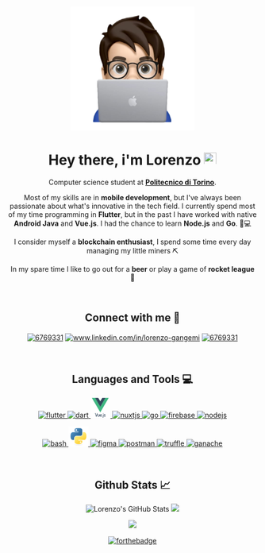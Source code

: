 <div align="center">
  
<img src="https://github.com/GangemiLorenzo/GangemiLorenzo/blob/main/memoji.png" width="250px">
<h1 align="center">Hey there, i'm Lorenzo <img src="https://media.giphy.com/media/hvRJCLFzcasrR4ia7z/giphy.gif" height="25px" width="25px"></h1>

Computer science student at [**Politecnico di Torino**](https://www.polito.it/).

Most of my skills are in **mobile development**, but I've always been passionate about what's innovative in the tech field.
I currently spend most of my time programming in **Flutter**, but in the past I have worked with native **Android Java** and **Vue.js**.
I had the chance to learn **Node.js** and **Go**. 📱💻

I consider myself a **blockchain enthusiast**, I spend some time every day managing my little miners ⛏️

In my spare time I like to go out for a **beer** or play a game of **rocket league** 🍺

</div>
<br/>

<div align="center">

## Connect with me 📝
  
<a href="https://twitter.com/LorenzoGangemi_" target="blank"><img align="center" src="https://www.vectorlogo.zone/logos/twitter/twitter-official.svg" alt="6769331" height="30" width="40" /></a>
<a href="https://linkedin.com/in/lorenzo-gangemi" target="blank"><img align="center" src="https://raw.githubusercontent.com/rahuldkjain/github-profile-readme-generator/master/src/images/icons/Social/linked-in-alt.svg" alt="www.linkedin.com/in/lorenzo-gangemi" height="30" width="40" /></a>
<a href="https://stackoverflow.com/users/6769331" target="blank"><img align="center" src="https://raw.githubusercontent.com/rahuldkjain/github-profile-readme-generator/master/src/images/icons/Social/stack-overflow.svg" alt="6769331" height="30" width="40" /></a>
 
</div>
<br/>

<div align="center">

## Languages and Tools 💻

<p> 
  <a href="https://flutter.dev" target="_blank" rel="noreferrer"> 
    <img src="https://www.vectorlogo.zone/logos/flutterio/flutterio-icon.svg" alt="flutter" width="40" height="40"/> 
  </a>
  <a href="https://dart.dev" target="_blank" rel="noreferrer"> 
    <img src="https://www.vectorlogo.zone/logos/dartlang/dartlang-icon.svg" alt="dart" width="40" height="40"/> 
  </a> 
  <a href="https://vuejs.org/" target="_blank" rel="noreferrer"> 
    <img src="https://raw.githubusercontent.com/devicons/devicon/master/icons/vuejs/vuejs-original-wordmark.svg" alt="vuejs" width="40" height="40"/> 
  </a> 
  <a href="https://nuxtjs.org/" target="_blank" rel="noreferrer">
    <img src="https://www.vectorlogo.zone/logos/nuxtjs/nuxtjs-icon.svg" alt="nuxtjs" width="40" height="40"/> 
  </a> 
  <a href="https://golang.org" target="_blank" rel="noreferrer"> 
    <img src="https://www.vectorlogo.zone/logos/golang/golang-icon.svg" alt="go" width="40" height="40"/> 
  </a> 
  <a href="https://firebase.google.com/" target="_blank" rel="noreferrer"> 
    <img src="https://www.vectorlogo.zone/logos/firebase/firebase-icon.svg" alt="firebase" width="40" height="40"/> 
  </a>  
   <a href="https://nodejs.org" target="_blank" rel="noreferrer"> 
     <img src="https://www.vectorlogo.zone/logos/nodejs/nodejs-icon.svg" alt="nodejs" width="40" height="40"/> 
  </a> 
</p>

<p>
  <a href="https://www.gnu.org/software/bash/" target="_blank" rel="noreferrer"> 
    <img src="https://www.vectorlogo.zone/logos/gnu_bash/gnu_bash-icon.svg" alt="bash" width="40" height="40"/>
  </a> 
   <a href="https://www.python.org" target="_blank" rel="noreferrer"> 
     <img src="https://raw.githubusercontent.com/devicons/devicon/master/icons/python/python-original.svg" alt="python" width="40" height="40"/> 
  </a> 
  <a href="https://www.figma.com/" target="_blank" rel="noreferrer"> 
    <img src="https://www.vectorlogo.zone/logos/figma/figma-icon.svg" alt="figma" width="40" height="40"/> 
  </a> 
  <a href="https://postman.com" target="_blank" rel="noreferrer"> 
    <img src="https://www.vectorlogo.zone/logos/getpostman/getpostman-icon.svg" alt="postman" width="40" height="40"/> 
  </a>  
  <a href="https://trufflesuite.com/truffle/" target="_blank" rel="noreferrer"> 
    <img src="https://trufflesuite.com/assets/logo.png" alt="truffle" width="40" height="40"/> 
  </a>
  <a href="https://trufflesuite.com/ganache/" target="_blank" rel="noreferrer"> 
    <img src="https://seeklogo.com/images/G/ganache-logo-1EB72084A8-seeklogo.com.png" alt="ganache" width="40" height="40"/> 
  </a>
</p>
  
</div>
<br/>  
 
<div align="center">

## Github Stats 📈

  <img width="48%" src="https://github-readme-stats.vercel.app/api?username=gangemilorenzo&show_icons=true&bg_color=22272E&title_color=52E5A3&text_color=3FCFFD&locale=en&hide_border=true" alt="Lorenzo's GitHub Stats" />
  <img width="51%" src="https://github-readme-streak-stats.herokuapp.com/?user=gangemilorenzo&theme=tokyonight&hide_border=true&date_format=M%20j%5B%2C%20Y%5D&background=22272E&sideLabels=3FCFFD&dates=52E5A3&sideNums=52E5A3&currStreakNum=52E5A3&currStreakLabel=3FCFFD&fire=3FCFFD&ring=3FCFFD&stroke=22272E" />

![](https://hit.yhype.me/github/profile?user_id=26723808)

[![forthebadge](https://forthebadge.com/images/badges/powered-by-coffee.svg)](https://forthebadge.com)
  
</div>

 
